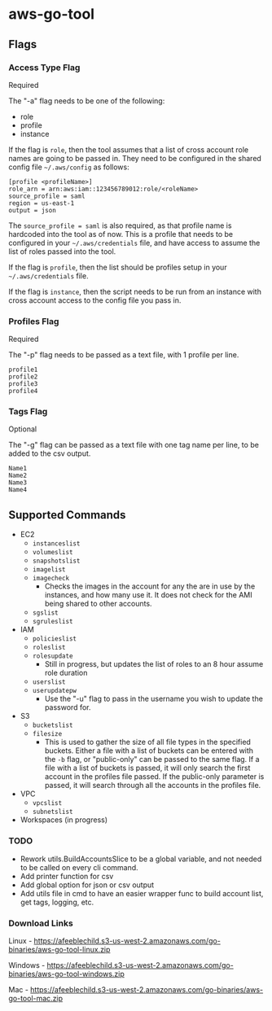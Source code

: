 # aws-go-tool

## Flags

### Access Type Flag

Required

The "-a" flag needs to be one of the following:
- role
- profile
- instance

If the flag is `role`, then the tool assumes that a list of cross account role names are going to be passed in.  They need to be configured in the shared config file `~/.aws/config` as follows:
```
[profile <profileName>]
role_arn = arn:aws:iam::123456789012:role/<roleName>
source_profile = saml
region = us-east-1
output = json
```

The `source_profile = saml` is also required, as that profile name is hardcoded into the tool as of now.  This is a profile that needs to be configured in your `~/.aws/credentials` file, and have access to assume the list of roles passed into the tool.

If the flag is `profile`, then the list should be profiles setup in your `~/.aws/credentials` file.

If the flag is `instance`, then the script needs to be run from an instance with cross account access to the config file you pass in.

### Profiles Flag

Required

The "-p" flag needs to be passed as a text file, with 1 profile per line.

```
profile1
profile2
profile3
profile4
```

### Tags Flag

Optional

The "-g" flag can be passed as a text file with one tag name per line, to be added to the csv output.

```
Name1
Name2
Name3
Name4
```

## Supported Commands
- EC2
    - `instanceslist`
    - `volumeslist`
    - `snapshotslist`
    - `imagelist`
    - `imagecheck`
        - Checks the images in the account for any the are in use by the instances, and how many use it.  It does not check for the AMI being shared to other accounts.
    - `sgslist`
    - `sgruleslist`
- IAM
    - `policieslist`
    - `roleslist`
    - `rolesupdate`
        - Still in progress, but updates the list of roles to an 8 hour assume role duration
    - `userslist`
    - `userupdatepw`
        - Use the "-u" flag to pass in the username you wish to update the password for.
- S3
    - `bucketslist`
    - `filesize`
        - This is used to gather the size of all file types in the specified buckets. Either a file with a list of buckets can be entered with the `-b` flag, or "public-only" can be passed to the same flag. If a file with a list of buckets is passed, it will only search the first account in the profiles file passed. If the public-only parameter is passed, it will search through all the accounts in the profiles file.
- VPC
    - `vpcslist`
    - `subnetslist`
- Workspaces (in progress)

### TODO
- Rework utils.BuildAccountsSlice to be a global variable, and not needed to be called on every cli command.
- Add printer function for csv
- Add global option for json or csv output
- Add utils file in cmd to have an easier wrapper func to build account list, get tags, logging, etc.

### Download Links
Linux - https://afeeblechild.s3-us-west-2.amazonaws.com/go-binaries/aws-go-tool-linux.zip

Windows - https://afeeblechild.s3-us-west-2.amazonaws.com/go-binaries/aws-go-tool-windows.zip

Mac - https://afeeblechild.s3-us-west-2.amazonaws.com/go-binaries/aws-go-tool-mac.zip
